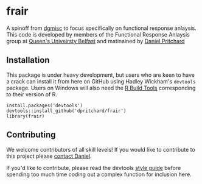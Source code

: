 # frair

A spinoff from [dgmisc][dgmisc] to focus specifically on functional response anlaysis.  This code is developed by members of the Functional Response Anlaysis group at [Queen's Univeirsty Belfast][qub] and matinained by [Daniel Pritchard][dp]

## Installation
This package is under heavy development, but users who are keen to have a crack can install it from here on GitHub using Hadley Wickham's `devtools` package.  Users on Windows will also need the [R Build Tools][rtools] corresponding to their version of R.

````  
install.packages('devtools')
devtools::install_github('dpritchard/frair')
library(frair)
````  

## Contributing
We welcome contributors of all skill levels!  If you would like to contribute to this project please [contact Daniel][dpcontact].  

If you'd like to contribute, please read the devtools [style guide][hwsg] before spending too much time coding out a complex function for inclusion here.  

[dpcontact]: http://www.pritchard.co/contact
[hwsg]: https://github.com/hadley/devtools/wiki/Style
[rtools]: http://cran.r-project.org/bin/windows/Rtools/
[qub]: http://www.qub.ac.uk
[dp]: http://www.pritchard.co
[dgmisc]: https://github.com/dpritchard/dgmisc